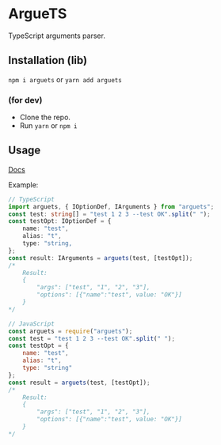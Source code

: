 # ArgueTS
TypeScript arguments parser.

  
  
## Installation (lib)
`npm i arguets` or `yarn add arguets`

### (for dev)
- Clone the repo.
- Run `yarn` or `npm i`

## Usage
[Docs](https://envis10n.github.io/arguets/)


Example:
```ts
// TypeScript
import arguets, { IOptionDef, IArguments } from "arguets";
const test: string[] = "test 1 2 3 --test OK".split(" ");
const testOpt: IOptionDef = {
	name: "test",
	alias: "t",
	type: "string,
};
const result: IArguments = arguets(test, [testOpt]);
/*
	Result:
	{
		"args": ["test", "1", "2", "3"],
		"options": [{"name":"test", value: "OK"}]
	}
*/
```

```js
// JavaScript
const arguets = require("arguets");
const test = "test 1 2 3 --test OK".split(" ");
const testOpt = {
	name: "test",
	alias: "t",
	type: "string"
};
const result = arguets(test, [testOpt]);
/*
	Result:
	{
		"args": ["test", "1", "2", "3"],
		"options": [{"name":"test", value: "OK"}]
	}
*/
```